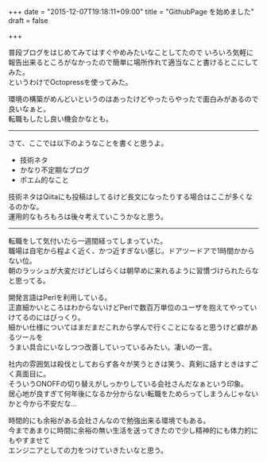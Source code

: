 +++
date = "2015-12-07T19:18:11+09:00"
title = "GithubPage を始めました"
draft = false

+++

普段ブログをはじめてみてはすぐやめみたいなことしてたので
いろいろ気軽に報告出来るところがなかったので簡単に場所作れて適当なこと書けるとこにしてみた。  
というわけでOctopressを使ってみた。

環境の構築がめんどいというのはあったけどやったらやったで面白みがあるので良いなぁと。  
転職もしたし良い機会かなとも。

---

さて、ここでは以下のようなことを書くと思うよ。

- 技術ネタ
- かなり不定期なブログ
- ポエム的なこと

技術ネタはQiitaにも投稿はしてるけど長文になったりする場合はここが多くなるのかな。  
運用的なもろもろは後々考えていこうかなと思う。

---

転職をして気付いたら一週間経ってしまっていた。  
職場は自宅から程よく近く、かつ近すぎない感じ。ドアツードアで1時間かからない位。  
朝のラッシュが大変だけどしばらくは朝早めに来れるように習慣づけられたらなと思ってる。  

開発言語はPerlを利用している。  
正直細かいところはわからないけどPerlで数百万単位のユーザを抱えてやっていけてるのにはびっくり。  
細かい仕様についてはまだまだこれから学んで行くことになると思うけど癖があるツールを  
うまい具合にいなしつつ改善していっているみたい。凄いの一言。  

社内の雰囲気は殺伐としておらず各々が笑うときは笑う、真剣に話すときはすごく真面目に。  
そういうONOFFの切り替えがしっかりしている会社さんだなぁという印象。  
居心地が良すぎて何年後になるか分からない転職をためらってしまうんじゃないかと今から不安だな…  

時間的にも余裕がある会社さんなので勉強出来る環境でもある。  
今まであまりに時間に余裕の無い生活を送ってきたので少し精神的にも体力的にもやすませて  
エンジニアとしての力をつけていきたいなと思う。

